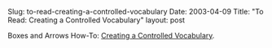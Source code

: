 Slug: to-read-creating-a-controlled-vocabulary
Date: 2003-04-09
Title: "To Read: Creating a Controlled Vocabulary"
layout: post

Boxes and Arrows How-To: <a href="http://www.boxesandarrows.com/archives/creating_a_controlled_vocabulary.php">Creating a Controlled Vocabulary</a>.
